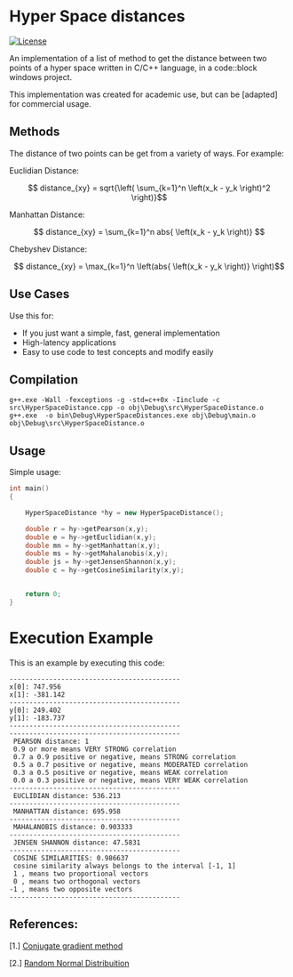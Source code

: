 # Hyper Space distances


[![License](http://img.shields.io/:license-Apache%202-blue.svg)](http://www.apache.org/licenses/LICENSE-2.0.txt)

An implementation of a list of method to get the distance between two points of a hyper space 
written in C/C++ language, in a code::block windows project.

This implementation was created for academic use, but can be [adapted] for commercial usage. 

## Methods

The distance of two points can be get from a variety of ways. For example:

Euclidian Distance:

$$ distance_{xy} = sqrt{\left( \sum_{k=1}^n \left(x_k - y_k \right)^2  \right)}$$

Manhattan Distance:

$$ distance_{xy} = \sum_{k=1}^n abs{ \left(x_k - y_k \right)}  $$

Chebyshev Distance:

$$ distance_{xy} =  \max_{k=1}^n \left(abs{ \left(x_k - y_k \right)}  \right)$$


## Use Cases

Use this for:

- If you just want a simple, fast, general implementation
- High-latency applications
- Easy to use code to test concepts and modify easily


## Compilation

```
g++.exe -Wall -fexceptions -g -std=c++0x -Iinclude -c src\HyperSpaceDistance.cpp -o obj\Debug\src\HyperSpaceDistance.o
g++.exe  -o bin\Debug\HyperSpaceDistances.exe obj\Debug\main.o obj\Debug\src\HyperSpaceDistance.o   
```


## Usage

Simple usage:

```c++
int main()
{

    HyperSpaceDistance *hy = new HyperSpaceDistance();

    double r = hy->getPearson(x,y);
    double e = hy->getEuclidian(x,y);
    double mn = hy->getManhattan(x,y);
    double ms = hy->getMahalanobis(x,y);
    double js = hy->getJensenShannon(x,y);
    double c = hy->getCosineSimilarity(x,y);


    return 0;
}

```


# Execution Example

  This is an example by executing this code:
``` 
-------------------------------------------
x[0]: 747.956
x[1]: -381.142
-------------------------------------------
y[0]: 249.402
y[1]: -183.737
-------------------------------------------
-------------------------------------------
 PEARSON distance: 1
 0.9 or more means VERY STRONG correlation
 0.7 a 0.9 positive or negative, means STRONG correlation
 0.5 a 0.7 positive or negative, means MODERATED correlation
 0.3 a 0.5 positive or negative, means WEAK correlation
 0.0 a 0.3 positive or negative, means VERY WEAK correlation
-------------------------------------------
 EUCLIDIAN distance: 536.213
-------------------------------------------
 MANHATTAN distance: 695.958
-------------------------------------------
 MAHALANOBIS distance: 0.903333
-------------------------------------------
 JENSEN SHANNON distance: 47.5831
-------------------------------------------
 COSINE SIMILARITIES: 0.986637
 cosine similarity always belongs to the interval [-1, 1]
 1 , means two proportional vectors
 0 , means two orthogonal vectors
-1 , means two opposite vectors
-------------------------------------------
```


## References:

[1.] [Conjugate gradient method](<https://en.wikipedia.org/wiki/Conjugate_gradient_method> "Wikipedia:Conjugate gradient method")

[2.] [Random Normal Distribuition](<https://cplusplus.com/reference/random/normal_distribution/> "cplusplus:nomal distribution")

